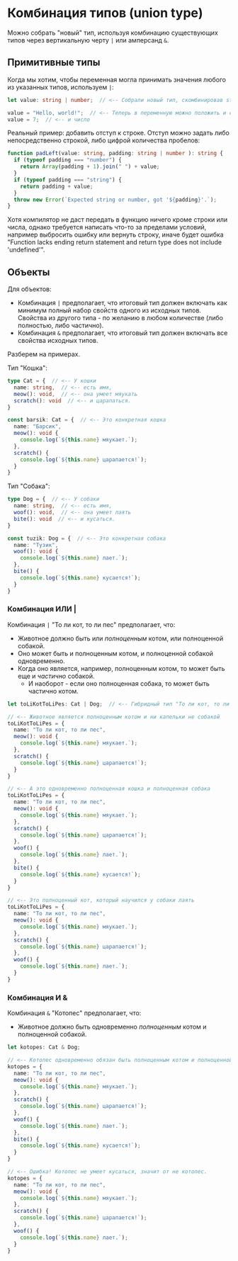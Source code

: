 # Комбинация типов (union type)

Можно собрать "новый" тип, используя комбинацию существующих типов через вертикальную черту `|` или амперсанд `&`. 

## Примитивные типы

Когда мы хотим, чтобы переменная могла принимать значения любого из указанных типов, используем `|`:

```typescript
let value: string | number;  // <-- Собрали новый тип, скомбинировав string и number

value = "Hello, world!";  // <-- Теперь в переменную можно положить и строку,
value = 7;  // <-- и число
```

Реальный пример: добавить отступ к строке. Отступ можно задать либо непосредственно строкой, либо цифрой количества пробелов:

```typescript
function padLeft(value: string, padding: string | number ): string {
  if (typeof padding === "number") {
    return Array(padding + 1).join(" ") + value;
  }
  if (typeof padding === "string") {
    return padding + value;
  }
  throw new Error(`Expected string or number, got '${padding}'.`);
}
```

Хотя компилятор не даст передать в функцию ничего кроме строки или числа, однако требуется написать что-то за пределами условий, например выбросить ошибку или вернуть строку, иначе будет ошибка "Function lacks ending return statement and return type does not include 'undefined'".

## Объекты

Для объектов:

* Комбинация `|` предполагает, что итоговый тип должен включать как минимум полный набор свойств одного из исходных типов. Свойства из другого типа - по желанию в любом количестве (либо полностью, либо частично).
* Комбинация `&` предполагает, что итоговый тип должен включать все свойства исходных типов.

Разберем на примерах.

Тип "Кошка":

```typescript
type Cat = {  // <-- У кошки
  name: string,  // <-- есть имя,
  meow(): void,  // <-- она умеет мяукать
  scratch(): void  // <-- и царапаться.
}

const barsik: Cat = {  // <-- Это конкретная кошка
  name: "Барсик",
  meow(): void {
    console.log(`${this.name} мяукает.`);
  },
  scratch() {
    console.log(`${this.name} царапается!`);
  }
}
```

Тип "Собака":

```typescript
type Dog = {  // <-- У собаки
  name: string,  // <-- есть имя,
  woof(): void,  // <-- она умеет лаять
  bite(): void  // <-- и кусаться.
}

const tuzik: Dog = {  // <-- Это конкретная собака
  name: "Тузик",
  woof(): void {
    console.log(`${this.name} лает.`);
  },
  bite() {
    console.log(`${this.name} кусается!`);
  }
}
```

### Комбинация ИЛИ |

Комбинация `|` "То ли кот, то ли пес" предполагает, что:

* Животное должно быть или *полноценным* котом, или полноценной собакой.
* Оно может быть и полноценным котом, и полноценной собакой одновременно.
* Когда оно является, например, полноценным котом, то может быть еще и *частично* собакой.
  * И наоборот - если оно полноценная собака, то может быть частично котом.

```typescript
let toLiKotToLiPes: Cat | Dog;  // <-- Гибридный тип "То ли кот, то ли пес"

// <-- Животное является полноценным котом и ни капельки не собакой
toLiKotToLiPes = {
  name: "То ли кот, то ли пес",
  meow(): void {
    console.log(`${this.name} мяукает.`);
  },
  scratch() {
    console.log(`${this.name} царапается!`);
  }
}

// <-- А это одновременно полноценная кошка и полноценная собака
toLiKotToLiPes = {
  name: "То ли кот, то ли пес",
  meow(): void {
    console.log(`${this.name} мяукает.`);
  },
  scratch() {
    console.log(`${this.name} царапается!`);
  },
  woof() {
    console.log(`${this.name} лает.`);
  },
  bite() {
    console.log(`${this.name} кусается!`);
  }
}

// <-- Это полноценный кот, который научился у собаки лаять
toLiKotToLiPes = {
  name: "То ли кот, то ли пес",
  meow(): void {
    console.log(`${this.name} мяукает.`);
  },
  scratch() {
    console.log(`${this.name} царапается!`);
  },
  woof() {
    console.log(`${this.name} лает.`);
  }
}
```

### Комбинация И &

Комбинация `&` "Котопес" предполагает, что:

* Животное должно быть одновременно *полноценным* котом и полноценной собакой.

```typescript
let kotopes: Cat & Dog;

// <-- Котопес одновременно обязан быть полноценным котом и полноценной собакой
kotopes = {
  name: "То ли кот, то ли пес",
  meow(): void {
    console.log(`${this.name} мяукает.`);
  },
  scratch() {
    console.log(`${this.name} царапается!`);
  },
  woof() {
    console.log(`${this.name} лает.`);
  },
  bite() {
    console.log(`${this.name} кусается!`);
  }
}

// <-- Ошибка! Котопес не умеет кусаться, значит от не котопес.
kotopes = {
  name: "То ли кот, то ли пес",
  meow(): void {
    console.log(`${this.name} мяукает.`);
  },
  scratch() {
    console.log(`${this.name} царапается!`);
  },
  woof() {
    console.log(`${this.name} лает.`);
  }
}
```


